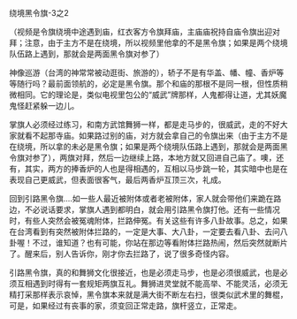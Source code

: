 绕境黑令旗-3之2

（视频是令旗绕境中途遇到庙，红衣客方令旗拜庙，主庙庙祝持自庙令旗出迎对拜；注意，由于主方不是在绕境，所以视频里他拿的不是黑令旗；如果是两个绕境队伍路上遇到，那就会是两面黑令旗对参了）

神像巡游（台湾的神常常被动逛街、旅游的），轿子不是有华盖、幡、幢、香炉等等随行吗？最前面领航的，必定是黑令旗。那个和庙的那根不是同一根，但性质稍微相同。它的理论是，类似电视里包公的“威武”牌那样，人鬼都得让道，尤其妖魔鬼怪赶紧躲一边儿。

掌旗人必须经过练习，和南方武馆舞狮一样，都是走马步的，很威武，走的不好大家就看不起那寺庙。如果路过别的庙，对方就会拿自己的令旗出来（由于主方不是在绕境，所以拿的未必是黑令旗；如果是两个绕境队伍路上遇到，那就会是两面黑令旗对参了），两旗对拜，然后一边继续上路，本地方就又回进自己庙了。噢，还有，其实，两方的捧香炉的人也是得相遇的，互相以马步跳一轮，其实暗中也是在表现自己更威武，但表面很客气，最后两香炉互顶三次，礼成。

回到引路黑令旗....如一些人最近被附体或者老被附体，家人就会带他们来跪在路边，不必说话要求，掌旗人遇到都明白，就会用引路黑令旗打他。还有一些情况时，有些人突然会被冤魂附体，拦路伸冤。有关这些有许多八卦故事。总之，如果在台湾看到有突然被附体拦路的，一定是大事、大八卦，一定要去看八卦、去问八卦喔！不过，谁知道？也有可能，你站在那边等看附体拦路热闹，然后突然就断片了。醒来后，别人告诉你，刚才你去拦路了，说了很多奇怪内容。

引路黑令旗，真的和舞狮文化很接近，也是必须走马步，也是必须很威武，也是必须互相遇到时得有一套规矩两旗互礼。舞狮进灵堂就不能高举、不能灵活，必须无精打采那样表示哀悼，黑令旗本来就是满大街不断左右扫，很类似武术里的舞棍，可是，如果经过有丧事的家，须变回正常走路，旗杆竖立，正常走。
